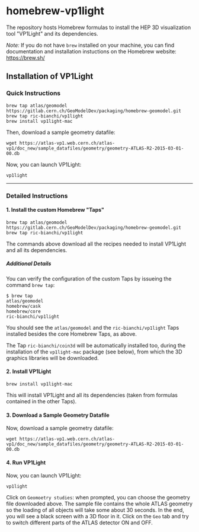 # homebrew-vp1light

The repository hosts Homebrew formulas to install the HEP 3D visualization tool "VP1Light" and its dependencies.

_Note:_ If you do not have `brew` installed on your machine, you can find documentation and installation instuctions on the Homebrew website: <https://brew.sh/>

## Installation of VP1Light

### Quick Instructions

```
brew tap atlas/geomodel https://gitlab.cern.ch/GeoModelDev/packaging/homebrew-geomodel.git
brew tap ric-bianchi/vp1light 
brew install vp1light-mac
```

Then, download a sample geometry datafile:

```
wget https://atlas-vp1.web.cern.ch/atlas-vp1/doc_new/sample_datafiles/geometry/geometry-ATLAS-R2-2015-03-01-00.db
```

Now, you can launch VP1Light:

```
vp1light
```


----

### Detailed Instructions

#### 1. Install the custom Homebrew "Taps"

```
brew tap atlas/geomodel https://gitlab.cern.ch/GeoModelDev/packaging/homebrew-geomodel.git
brew tap ric-bianchi/vp1light 
```

The commands above download all the recipes needed to install VP1Light and all its dependencies. 


##### Additional Details

You can verify the configuration of the custom Taps by issueing the command `brew tap`:

```
$ brew tap
atlas/geomodel
homebrew/cask
homebrew/core
ric-bianchi/vp1light
```

You should see the `atlas/geomodel` and the `ric-bianchi/vp1light` Taps installed besides the core Homebrew Taps, as above.

The Tap `ric-bianchi/coin3d` will be automatically installed too, during the installation of the `vp1light-mac` package (see below), from which the 3D graphics libraries will be downloaded.

#### 2. Install VP1Light

```
brew install vp1light-mac
```

This will install VP1Light and all its dependencies (taken from formulas contained in the other Taps).

#### 3. Download a Sample Geometry Datafile

Now, download a sample geometry datafile:

```
wget https://atlas-vp1.web.cern.ch/atlas-vp1/doc_new/sample_datafiles/geometry/geometry-ATLAS-R2-2015-03-01-00.db
```

#### 4. Run VP1Light

Now, you can launch VP1Light:

```
vp1light
```

Click on `Geomoetry studies`: when prompted, you can choose the geometry file downloaded above. The sample file contains the whole ATLAS geometry so the loading of all objects will take some about 30 seconds. In the end, you will see a black screen with a 3D floor in it. Click on the `Geo` tab and try to switch different parts of the ATLAS detector ON and OFF.


